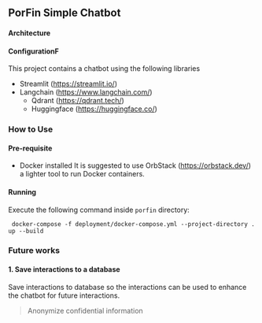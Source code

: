 ## PorFin Simple Chatbot

#### Architecture

#### ConfigurationF
This project contains a chatbot using the following libraries

- Streamlit (https://streamlit.io/)
- Langchain (https://www.langchain.com/)
  - Qdrant (https://qdrant.tech/)
  - Huggingface (https://huggingface.co/)

### How to Use

#### Pre-requisite

- Docker installed
  It is suggested to use OrbStack (https://orbstack.dev/) a lighter tool to run Docker containers.

#### Running

Execute the following command inside `porfin` directory:

```shell
 docker-compose -f deployment/docker-compose.yml --project-directory . up --build
```

### Future works

#### 1. Save interactions to a database

Save interactions to database so the interactions can be used to enhance the chatbot for future interactions.

> Anonymize confidential information
